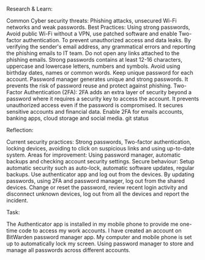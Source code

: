 Research & Learn:

Common Cyber security threats: Phishing attacks, unsecured Wi-Fi networks and weak passwords.
Best Practices: Using strong passwords, Avoid public Wi-Fi without a VPN, use patched software and enable Two-factor authentication.
To prevent unauthorized access and data leaks.
By verifying the sender's email address, any grammatical errors and reporting the phishing emails to IT team. Do not open any links attached to the phishing emails.
Strong passwords contains at least 12-16 characters, uppercase and lowercase letters, numbers and symbols. Avoid using birthday dates, names or common words. Keep unique password for each account. Password manager generates unique and strong passwords. It prevents the risk of password reuse and protect against phishing.
Two-Factor Authentication (2FA): 2FA adds an extra layer of security beyond a password where it requires a security key to access the account. It prevents unauthorized access even if the password is compromised. It secures sensitive accounts and financial data. Enable 2FA for emails accounts, banking apps, cloud storage and social media.
git status

Reflection:

Current security practices: Strong passwords, Two-factor authentication, locking devices, avoiding to click on suspicious links and using up-to-date system.
Areas for improvement: Using password manager, automatic backups and checking account security settings.
Secure behaviour: Setup automatic security such as auto-lock, automatic software updates, regular backups. Use authenticator app and log out from the devices.
By updating passwords, using 2FA and password manager, log out from the shared devices.
Change or reset the password, review recent login activity and disconnect unknown devices, log out from all the devices and report the incident.

Task:

The Authenticator app is installed in my mobile phone to provide me one-time code to access my work accounts.
I have created an account on BitWarden password manager app.
My computer and mobile phone is set up to automatically lock my screen.
Using password manager to store and manage all passwords across different accounts.
